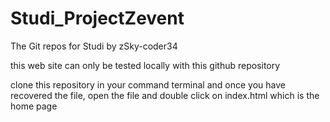 # Studi_ProjectZevent
The Git repos for Studi
by zSky-coder34

this web site can only be tested locally with this github repository

clone this repository in your command terminal and once you have recovered the file, open the file and double click on index.html which is the home page
